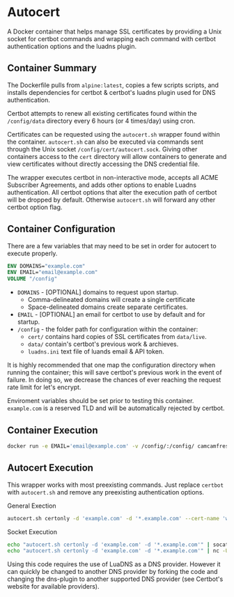 # Autocert
A Docker container that helps manage SSL certificates by providing a Unix socket for certbot commands and wrapping each command with certbot authentication options and the luadns plugin.

## Container Summary
The Dockerfile pulls from `alpine:latest`, copies a few scripts scripts, and installs dependencies for certbot & certbot's luadns plugin used for DNS authentication.

Certbot attempts to renew all existing certificates found within the `/config/data` directory every 6 hours (or 4 times/day) using cron.

Certificates can be requested using the `autocert.sh` wrapper found within the container.
`autocert.sh` can also be executed via commands sent through the Unix socket `/config/cert/autocert.sock`. Giving other containers access to the `cert` directory will allow containers to generate and view certificates without directly accessing the DNS credential file.

The wrapper executes certbot in non-interactive mode, accepts all ACME Subscriber Agreements, and adds other options to enable Luadns authentication. All certbot options that alter the execution path of certbot will be dropped by default. Otherwise `autocert.sh` will forward any other certbot option flag.

## Container Configuration
There are a few variables that may need to be set in order for autocert to execute properly.
```dockerfile
ENV DOMAINS="example.com"
ENV EMAIL="email@example.com"
VOLUME "/config"
```
 - `DOMAINS` - [OPTIONAL] domains to request upon startup.
   - Comma-delineated domains will create a single certificate
   - Space-delineated domains create separate certificates.
 - `EMAIL` - [OPTIONAL] an email for certbot to use by default and for startup.
 - `/config` - the folder path for configuration within the container:
   - `cert/` contains hard copies of SSL certificates from `data/live`.
   - `data/` contain's certbot's previous work & archieves.
   - `luadns.ini` text file of luands email & API token.
  
It is highly recommended that one map the configuration directory when running the container; this will save certbot's previous work in the event of failure. In doing so, we decrease the chances of ever reaching the request rate limit for let's encrypt.

Enviroment variables should be set prior to testing this container. 
`example.com` is a reserved TLD and will be automatically rejected by certbot.

## Container Execution
```bash
docker run -e EMAIL='email@example.com' -v /config/:/config/ camcamfresh/autocert
```

## Autocert Execution
This wrapper works with most preexisting commands. Just replace `certbot` with `autocert.sh` and remove any preexisting authentication options.

General Exection
```sh
autocert.sh certonly -d 'example.com' -d '*.example.com' --cert-name 'wildcard_example.com'
```

Socket Execution
```sh
echo "autocert.sh certonly -d 'example.com' -d '*.example.com'" | socat unix-client:autocert.sock -;
echo "autocert.sh certonly -d 'example.com' -d '*.example.com'" | nc -U autocert.sock;
```

Using this code requires the use of LuaDNS as a DNS provider. However it can quickly be changed to another DNS provider by forking the code and changing the dns-plugin to another supported DNS provider (see Certbot's website for available providers).
